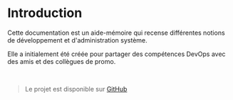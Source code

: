# Introduction

Cette documentation est un aide-mémoire qui recense différentes notions de développement et d'administration système.

Elle a initialement été créée pour partager des compétences DevOps avec des amis et des collègues de promo.

<br>

> Le projet est disponible sur [GitHub](https://github.com/Erpriex/CheatSheet)